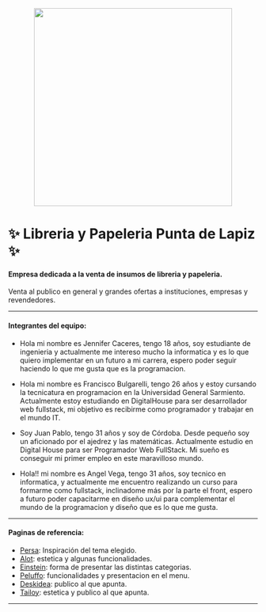 <div align="center"><img src="https://user-images.githubusercontent.com/87153934/127405638-73787833-5dbf-4e68-8d5c-cd8f6d591deb.png" width="400"></div>

# ✨ Libreria y Papeleria Punta de Lapiz ✨
#### Empresa dedicada a la venta de insumos de libreria y papeleria.
Venta al publico en general y grandes ofertas a instituciones, empresas y revendedores.

***
#### Integrantes del equipo:
- Hola mi nombre es Jennifer Caceres, tengo 18 años, soy estudiante de ingenieria y actualmente me intereso mucho la informatica y es lo que quiero implementar en un futuro a mi carrera, espero poder seguir haciendo lo que me gusta que es la programacion.

- Hola mi nombre es Francisco Bulgarelli, tengo 26 años y estoy cursando la tecnicatura en programacion en la Universidad General Sarmiento. Actualmente estoy estudiando en DigitalHouse para ser desarrollador web fullstack, mi objetivo es recibirme como programador y trabajar en el mundo IT.

- Soy Juan Pablo, tengo 31 años y soy de Córdoba. Desde pequeño soy un aficionado por el ajedrez y las matemáticas. Actualmente estudio en Digital House para ser Programador Web FullStack. Mi sueño es conseguir mi primer empleo en este maravilloso mundo.


- Hola!! mi nombre es Angel  Vega, tengo 31 años, soy tecnico en informatica, y actualmente me encuentro realizando un curso para formarme como fullstack, inclinadome más por la parte el front, espero a futuro poder capacitarme en diseño ux/ui para complementar el mundo de la programacion y diseño que es lo que me gusta.

***
#### Paginas de referencia:

- [Persa](https://libreriapersa.com/ "Persa"): Inspiración del tema elegido.
- [Alot](https://www.alot.com.ar "Alot"): estetica y algunas funcionalidades.
- [Einstein](https://einsteinlibreria.com.ar/ "Einstein"): forma de presentar las distintas categorias.
- [Peluffo](https://libreriapeluffo.com.ar "Peluffo"): funcionalidades y presentacion en el menu.
- [Deskidea](https://www.deskidea.com "Deskidea"): publico al que apunta.
- [Tailoy](https://www.tailoy.com.pe/ "Tailoy"): estetica y publico al que apunta.

***
